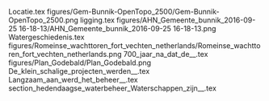 Locatie.tex
figures/Gem-Bunnik-OpenTopo_2500/Gem-Bunnik-OpenTopo_2500.png
ligging.tex
figures/AHN_Gemeente_bunnik_2016-09-25 16-18-13/AHN_Gemeente_bunnik_2016-09-25 16-18-13.png
Watergeschiedenis.tex
figures/Romeinse_wachttoren_fort_vechten_netherlands/Romeinse_wachttoren_fort_vechten_netherlands.png
700_jaar_na_dat_de__.tex
figures/Plan_Godebald/Plan_Godebald.png
De_klein_schalige_projecten_werden__.tex
Langzaam_aan_werd_het_beheer__.tex
section_hedendaagse_waterbeheer_Waterschappen_zijn__.tex
